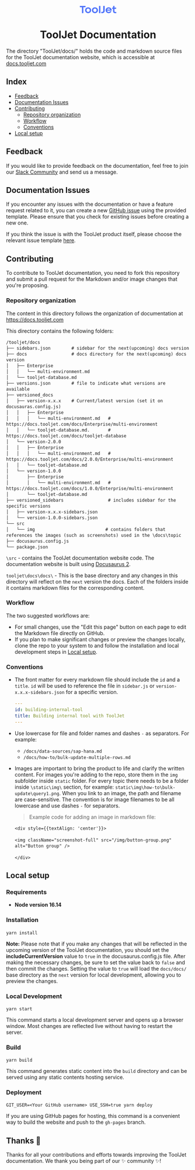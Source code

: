 <p align="center">
  <img alt="ToolJet logo" src="static/img/logo.svg" width="100px" />
  <h1 align="center">ToolJet Documentation</h1>
</p>

The directory "ToolJet/docs/" holds the code and markdown source files for the ToolJet documentation website, which is accessible at [docs.tooljet.com](docs.tooljet.com)

## Index
- [Feedback](#feedback)
- [Documentation Issues](#documentation-issues)
- [Contributing](#contributing)
  - [Repository organization](#repository-organization)
  - [Workflow](#workflow)
  - [Conventions](#conventions)
- [Local setup](#local-setup)

## Feedback
If you would like to provide feedback on the documentation, feel free to join our [Slack Community](https://tooljet.com/slack) and send us a message.

## Documentation Issues
If you encounter any issues with the documentation or have a feature request related to it, you can create a new [GitHub issue](https://github.com/ToolJet/ToolJet/issues/new?assignees=&labels=documentation&template=03_documentation_report.yml&title=%5Bdocs%5D%3A+) using the provided template. Please ensure that you check for existing issues before creating a new one.

If you think the issue is with the ToolJet product itself, please choose the relevant issue template [here](https://github.com/ToolJet/ToolJet/issues/new/choose).

## Contributing
To contribute to ToolJet documentation, you need to fork this repository and submit a pull request for the Markdown and/or image changes that you're proposing.

### Repository organization
The content in this directory follows the organization of documentation at https://docs.tooljet.com

This directory contains the following folders:

```
/tooljet/docs
├── sidebars.json        # sidebar for the next(upcoming) docs version
├── docs                 # docs directory for the next(upcoming) docs version
│   ├── Enterprise
│   │   └── multi-environment.md
│   └── tooljet-database.md
├── versions.json        # file to indicate what versions are available
├── versioned_docs
│   ├── version-x.x.x    # Current/latest version (set it on docusauras.config.js)
│   │   ├── Enterprise
│   │   │   └── multi-environment.md   # https://docs.tooljet.com/docs/Enterprise/multi-environment
│   │   └── tooljet-database.md.       # https://docs.tooljet.com/docs/tooljet-database
│   └── version-2.0.0
│   │   ├── Enterprise
│   │   │   └── multi-environment.md   # https://docs.tooljet.com/docs/2.0.0/Enterprise/multi-environment
│   │   └── tooljet-database.md
│   └── version-1.0.0
│       ├── Enterprise
│       │   └── multi-environment.md   # https://docs.tooljet.com/docs/1.0.0/Enterprise/multi-environment
│       └── tooljet-database.md
├── versioned_sidebars                 # includes sidebar for the specific versions
│   ├── version-x.x.x-sidebars.json    
│   └── version-1.0.0-sidebars.json
└── src
│   └── img                           # contains folders that references the images (such as screenshots) used in the \docs\topic
├── docusaurus.config.js
└── package.json
```

`\src` - contains the ToolJet documentation website code. The documentation website is built using [Docusaurus 2](https://docusaurus.io/).

`tooljet\docs\docs\` - This is the base directory and any changes in this directory will reflect on the `next` version the docs. Each of the folders inside it contains markdown files for the corresponding content. 

### Workflow
The two suggested workflows are:

- For small changes, use the "Edit this page" button on each page to edit the Markdown file directly on GitHub.
- If you plan to make significant changes or preview the changes locally, clone the repo to your system to and follow the installation and local development steps in [Local setup](#local-setup).

### Conventions

- The front matter for every markdown file should include the `id` and a `title`. `id` will be used to reference the file in `sidebar.js` or `version-x.x.x-sidebars.json` for a specific version.
  ```yaml
  ---
  id: building-internal-tool
  title: Building internal tool with ToolJet
  ---
  ```

- Use lowercase for file and folder names and dashes `-` as separators.
  For example:
  - `/docs/data-sources/sap-hana.md`
  - `/docs/how-to/bulk-update-multiple-rows.md`

- Images are important to bring the product to life and clarify the written content. For images you're adding to the repo, store them in the `img` subfolder inside `static` folder. For every topic there needs to be a folder inside `\static\img\` section, for example: `static\img\how-to\bulk-update\query1.png`.
  When you link to an image, the path and filename are case-sensitive. The convention is for image filenames to be all lowercase and use dashes `-` for separators.

  > Example code for adding an image in markdown file:
  ```
  <div style={{textAlign: 'center'}}>

  <img className="screenshot-full" src="/img/button-group.png" alt="Button group" />

  </div>
  ```

## Local setup

### Requirements

- **Node version 16.14**

### Installation
```console
yarn install
```

**Note:** Please note that if you make any changes that will be reflected in the upcoming version of the ToolJet documentation, you should set the **includeCurrentVersion** value to `true` in the docusaurus.config.js file. After making the necessary changes, be sure to set the value back to `false` and then commit the changes. Setting the value to `true` will load the `docs/docs/` base directory as the `next` version for local development, allowing you to preview the changes.

### Local Development
```console
yarn start
```

This command starts a local development server and opens up a browser window. Most changes are reflected live without having to restart the server.

### Build
```console
yarn build
```

This command generates static content into the `build` directory and can be served using any static contents hosting service.

### Deployment
```console
GIT_USER=<Your GitHub username> USE_SSH=true yarn deploy
```

If you are using GitHub pages for hosting, this command is a convenient way to build the website and push to the `gh-pages` branch.

## Thanks 💜

Thanks for all your contributions and efforts towards improving the ToolJet documentation. We thank you being part of our ✨ community ✨!
